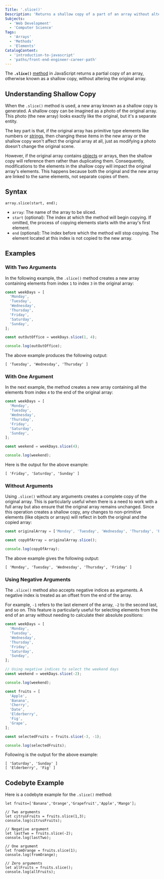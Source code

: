 ```yaml
---
Title: '.slice()'
Description: 'Returns a shallow copy of a part of an array without altering the original array.'
Subjects:
  - 'Web Development'
  - 'Computer Science'
Tags:
  - 'Arrays'
  - 'Methods'
  - 'Elements'
CatalogContent:
  - 'introduction-to-javascript'
  - 'paths/front-end-engineer-career-path'
---
```


The **`.slice()`** [method](https://www.codecademy.com/resources/docs/javascript/methods) in JavaScript returns a partial copy of an array, otherwise known as a shallow copy, without altering the original array.

## Understanding Shallow Copy

When the `.slice()` method is used, a new array known as a shallow copy is generated. A shallow copy can be imagined as a photo of the original array. This photo (the new array) looks exactly like the original, but it's a separate entity.

The key part is that, if the original array has primitive type elements like numbers or [strings](https://www.codecademy.com/resources/docs/javascript/strings), then changing these items in the new array or the shallow copy won't affect the original array at all, just as modifying a photo doesn't change the original scene.

However, if the original array contains [objects](https://www.codecademy.com/resources/docs/javascript/objects) or arrays, then the shallow copy will reference them rather than duplicating them. Consequently, modifications to the elements in the shallow copy will impact the original array's elements. This happens because both the original and the new array are linked to the same elements, not separate copies of them.

## Syntax

```pseudo
array.slice(start, end);
```

- `array`: The name of the array to be sliced.
- `start` (optional): The index at which the method will begin copying. If omitted, the process of copying elements starts with the array's first element.
- `end` (optional): The index before which the method will stop copying. The element located at this index is not copied to the new array.

## Examples

### With Two Arguments

In the following example, the `.slice()` method creates a new array containing elements from index `1` to index `3` in the original array:

```js
const weekDays = [
  'Monday',
  'Tuesday',
  'Wednesday',
  'Thursday',
  'Friday',
  'Saturday',
  'Sunday',
];

const outOutOffice = weekDays.slice(1, 4);

console.log(outOutOffice);
```

The above example produces the following output:

```shell
[ 'Tuesday', 'Wednesday', 'Thursday' ]
```

### With One Argument

In the next example, the method creates a new array containing all the elements from index `4` to the end of the original array:

```js
const weekDays = [
  'Monday',
  'Tuesday',
  'Wednesday',
  'Thursday',
  'Friday',
  'Saturday',
  'Sunday',
];

const weekend = weekDays.slice(4);

console.log(weekend);
```

Here is the output for the above example:

```shell
[ 'Friday', 'Saturday', 'Sunday' ]
```

### Without Arguments

Using `.slice()` without any arguments creates a complete copy of the original array. This is particularly useful when there is a need to work with a full array but also ensure that the original array remains unchanged. Since this operation creates a shallow copy, any changes to non-primitive elements (like objects or arrays) will reflect in both the original and the copied array:

```js
const originalArray = ['Monday', 'Tuesday', 'Wednesday', 'Thursday', 'Friday'];

const copyOfArray = originalArray.slice();

console.log(copyOfArray);
```

The above example gives the following output:

```shell
[ 'Monday', 'Tuesday', 'Wednesday', 'Thursday', 'Friday' ]
```

### Using Negative Arguments

The `.slice()` method also accepts negative indices as arguments. A negative index is treated as an offset from the end of the array.

For example, `-1` refers to the last element of the array, `-2` to the second last, and so on. This feature is particularly useful for selecting elements from the end of an array without needing to calculate their absolute positions:

```js
const weekDays = [
  'Monday',
  'Tuesday',
  'Wednesday',
  'Thursday',
  'Friday',
  'Saturday',
  'Sunday',
];

// Using negative indices to select the weekend days
const weekend = weekDays.slice(-2);

console.log(weekend);

const fruits = [
  'Apple',
  'Banana',
  'Cherry',
  'Date',
  'Elderberry',
  'Fig',
  'Grape',
];

const selectedFruits = fruits.slice(-3, -1);

console.log(selectedFruits);
```

Following is the output for the above example:

```shell
[ 'Saturday', 'Sunday' ]
[ 'Elderberry', 'Fig' ]
```

## Codebyte Example

Here is a codebyte example for the `.slice()` method:

```codebyte/js
let fruits=['Banana','Orange','Grapefruit','Apple','Mango'];

// Two arguments
let citrusFruits = fruits.slice(1,3);
console.log(citrusFruits);

// Negative argument
let lastTwo = fruits.slice(-2);
console.log(lastTwo);

// One argument
let fromOrange = fruits.slice(1);
console.log(fromOrange);

// Zero arguments
let allFruits = fruits.slice();
console.log(allFruits);
```
